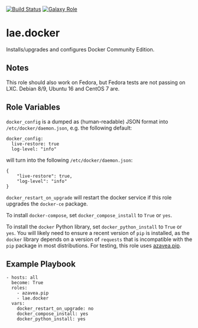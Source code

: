 [![Build Status](https://travis-ci.org/lae/ansible-role-docker.svg?branch=master)](https://travis-ci.org/lae/ansible-role-docker)
[![Galaxy Role](https://img.shields.io/badge/ansible--galaxy-docker-blue.svg)](https://galaxy.ansible.com/lae/docker/)

lae.docker
==========

Installs/upgrades and configures Docker Community Edition.

Notes
-----

This role should also work on Fedora, but Fedora tests are not passing on LXC.
Debian 8/9, Ubuntu 16 and CentOS 7 are.

Role Variables
--------------

`docker_config` is a dumped as (human-readable) JSON format into
`/etc/docker/daemon.json`, e.g. the following default:

```
docker_config:
  live-restore: true
  log-level: "info"
```

will turn into the following `/etc/docker/daemon.json`:

```
{
    "live-restore": true,
    "log-level": "info"
}
```

`docker_restart_on_upgrade` will restart the docker service if this role
upgrades the `docker-ce` package.

To install `docker-compose`, set `docker_compose_install` to `True` or `yes`.

To install the `docker` Python library, set `docker_python_install` to `True` or
`yes`. You will likely need to ensure a recent version of `pip` is installed,
as the `docker` library depends on a version of `requests` that is incompatible
with the `pip` package in most distributions. For testing, this role uses
[azavea.pip](https://galaxy.ansible.com/azavea/pip/).

Example Playbook
----------------

```
- hosts: all
  become: True
  roles:
    - azavea.pip
    - lae.docker
  vars:
    docker_restart_on_upgrade: no
    docker_compose_install: yes
    docker_python_install: yes
```

